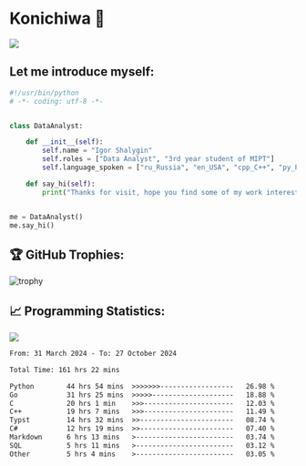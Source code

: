 # Konichiwa 👋
![](https://komarev.com/ghpvc/?username=IgorFandre&color=brightgreen)

## Let me introduce myself:
```py
#!/usr/bin/python
# -*- coding: utf-8 -*-


class DataAnalyst:

    def __init__(self):
        self.name = "Igor Shalygin"
        self.roles = ["Data Analyst", "3rd year student of MIPT"]
        self.language_spoken = ["ru_Russia", "en_USA", "cpp_C++", "py_Python", "go_Golang"]

    def say_hi(self):
        print("Thanks for visit, hope you find some of my work interesting.")


me = DataAnalyst()
me.say_hi()
```

## 🏆 GitHub Trophies:
![trophy](https://github-profile-trophy.vercel.app/?username=IgorFandre&title=MultiLanguage,Repositories,Commits,Experience,PullRequest,Reviews)

## 📈 Programming Statistics:

![](https://github-profile-summary-cards.vercel.app/api/cards/profile-details?username=IgorFandre&theme=solarized_dark)

<!--START_SECTION:waka-->

```txt
From: 31 March 2024 - To: 27 October 2024

Total Time: 161 hrs 22 mins

Python        44 hrs 54 mins  >>>>>>>------------------   26.98 %
Go            31 hrs 25 mins  >>>>>--------------------   18.88 %
C             20 hrs 1 min    >>>----------------------   12.03 %
C++           19 hrs 7 mins   >>>----------------------   11.49 %
Typst         14 hrs 32 mins  >>-----------------------   08.74 %
C#            12 hrs 19 mins  >>-----------------------   07.40 %
Markdown      6 hrs 13 mins   >------------------------   03.74 %
SQL           5 hrs 11 mins   >------------------------   03.12 %
Other         5 hrs 4 mins    >------------------------   03.05 %
```

<!--END_SECTION:waka-->
